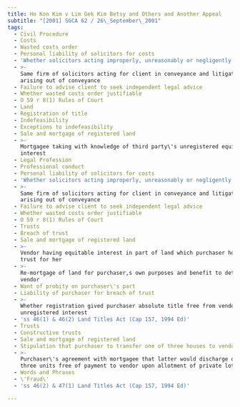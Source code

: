 ```yaml
---
title: Ho Kon Kim v Lim Gek Kim Betsy and Others and Another Appeal
subtitle: "[2001] SGCA 62 / 26\_September\_2001"
tags:
  - Civil Procedure
  - Costs
  - Wasted costs order
  - Personal liability of solicitors for costs
  - 'Whether solicitors acting improperly, unreasonably or negligently'
  - >-
    Same firm of solicitors acting for client in conveyance and litigation
    arising out of conveyance
  - Failure to advise client to seek independent legal advice
  - Whether wasted costs order justifiable
  - O 59 r 8(1) Rules of Court
  - Land
  - Registration of title
  - Indefeasibility
  - Exceptions to indefeasibility
  - Sale and mortgage of registered land
  - >-
    Mortgagee taking with knowledge of third party\'s unregistered equitable
    interest
  - Legal Profession
  - Professional conduct
  - Personal liability of solicitors for costs
  - 'Whether solicitors acting improperly, unreasonably or negligently'
  - >-
    Same firm of solicitors acting for client in conveyance and litigation
    arising out of conveyance
  - Failure to advise client to seek independent legal advice
  - Whether wasted costs order justifiable
  - O 59 r 8(1) Rules of Court
  - Trusts
  - Breach of trust
  - Sale and mortgage of registered land
  - >-
    Vendor having equitable interest in part of land which purchaser holds in
    trust for her
  - >-
    Re-mortgage of land for purchaser,s own purposes and benefit to detriment of
    vendor
  - Want of probity on purchaser\'s part
  - Liability of purchaser for breach of trust
  - >-
    Whether registration gived purchaser absolute title free from vendor\'s
    unregistered interest
  - 'ss 46(1) & 46(2) Land Titles Act (Cap 157, 1994 Ed)'
  - Trusts
  - Constructive trusts
  - Sale and mortgage of registered land
  - Stipulation that purchaser to transfer one of three houses to vendor
  - >-
    Purchaser\'s agreement with mortgagee that latter would discharge one of
    three units free of payment to vendor upon allotment of private lot
  - Words and Phrases
  - \'Fraud\'
  - 'ss 46(2) & 47(1) Land Titles Act (Cap 157, 1994 Ed)'

---
```


